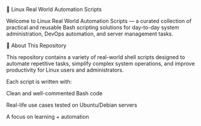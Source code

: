 🐧 Linux Real World Automation Scripts

Welcome to Linux Real World Automation Scripts — a curated collection of practical and reusable Bash scripting solutions for day-to-day system administration, DevOps automation, and server management tasks.

📘 About This Repository

This repository contains a variety of real-world shell scripts designed to automate repetitive tasks, simplify complex system operations, and improve productivity for Linux users and administrators.

Each script is written with:

Clean and well-commented Bash code

Real-life use cases tested on Ubuntu/Debian servers

A focus on learning + automation
